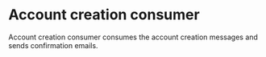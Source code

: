# Account creation consumer

Account creation consumer consumes the account creation messages and sends confirmation emails. 
